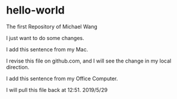 # hello-world
The first Repository of Michael Wang

I just want to do some changes.

I add this sentence from my Mac.

I revise this file on github.com, and I will see the change in my local direction.

I add this sentence from my Office Computer.

I will pull this file back at 12:51. 2019/5/29
